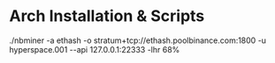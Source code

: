 # Arch Installation & Scripts


./nbminer -a ethash -o stratum+tcp://ethash.poolbinance.com:1800 -u hyperspace.001 --api 127.0.0.1:22333 -lhr 68%
